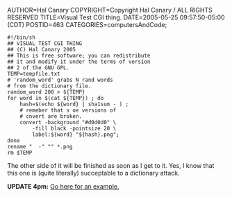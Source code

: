 AUTHOR=Hal Canary
COPYRIGHT=Copyright Hal Canary / ALL RIGHTS RESERVED
TITLE=Visual Test CGI thing.
DATE=2005-05-25 09:57:50-05:00 (CDT)
POSTID=463
CATEGORIES=computersAndCode;

    
    #!/bin/sh
    ## VISUAL TEST CGI THING
    ## (C) Hal Canary 2005
    ## This is free software; you can redistribute
    ## it and modify it under the terms of version
    ## 2 of the GNU GPL.
    TEMP=tempfile.txt
    # 'random_word' grabs N rand words
    # from the dictionary file.
    random_word 200 > ${TEMP}
    for word in $(cat ${TEMP}) ; do
        hash=$(echo ${word} | sha1sum - ) ;
        # remeber that s oe versions of
        # cnvert are broken.
        convert -background "#d0d0d0" \
            -fill black -pointsize 20 \
            label:${word} "${hash}.png";
    done
    rename "  -" "" *.png
    rm $TEMP
    

The other side of it will be finished as soon as I get to it. Yes, I know that this one is (quite literally) succeptable to a dictionary attack.

**UPDATE 4pm:** [Go here for an example.](http://ups.physics.wisc.edu/~hal/comments/?2005-05-25-15-40)
